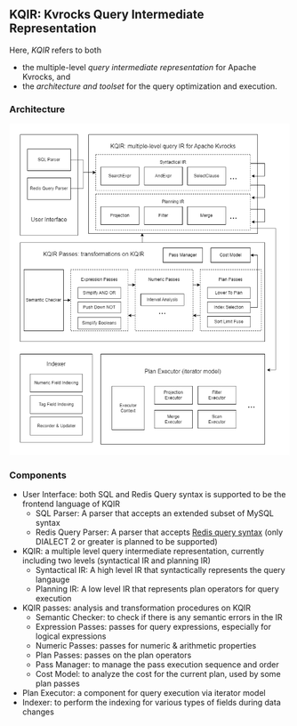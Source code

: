 ## KQIR: Kvrocks Query Intermediate Representation

Here, *KQIR* refers to both
- the multiple-level *query intermediate representation* for Apache Kvrocks, and
- the *architecture and toolset* for the query optimization and execution.

### Architecture

![Architecture of KQIR](../../assets/KQIR.png)

### Components

- User Interface: both SQL and Redis Query syntax is supported to be the frontend language of KQIR
  - SQL Parser: A parser that accepts an extended subset of MySQL syntax
  - Redis Query Parser: A parser that accepts [Redis query syntax](https://redis.io/docs/latest/develop/interact/search-and-query/advanced-concepts/query_syntax/) (only DIALECT 2 or greater is planned to be supported)
- KQIR: a multiple level query intermediate representation, currently including two levels (syntactical IR and planning IR)
  - Syntactical IR: A high level IR that syntactically represents the query langauge
  - Planning IR: A low level IR that represents plan operators for query execution
- KQIR passes: analysis and transformation procedures on KQIR
  - Semantic Checker: to check if there is any semantic errors in the IR
  - Expression Passes: passes for query expressions, especially for logical expressions
  - Numeric Passes: passes for numeric & arithmetic properties
  - Plan Passes: passes on the plan operators
  - Pass Manager: to manage the pass execution sequence and order
  - Cost Model: to analyze the cost for the current plan, used by some plan passes
- Plan Executor: a component for query execution via iterator model
- Indexer: to perform the indexing for various types of fields during data changes
